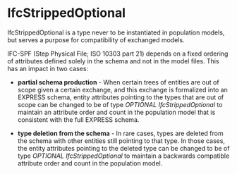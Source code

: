 # IfcStrippedOptional

IfcStrippedOptional is a type never to be instantiated in population models, but serves a purpose for compatibility of exchanged models.<!-- end of definition -->

IFC-SPF (Step Physical File; ISO 10303 part 21) depends on a fixed ordering of attributes defined solely in the schema and not in the model files. This has an impact in two cases:

- **partial schema production** - When certain trees of entities are out of scope given a certain exchange, and this exchange is formalized into an EXPRESS schema, entity attributes pointing to the types that are out of scope can be changed to be of type *OPTIONAL IfcStrippedOptional* to maintain an attribute order and count in the population model that is consistent with the full EXPRESS schema.

- **type deletion from the schema** - In rare cases, types are deleted from the schema with other entities still pointing to that type. In those cases, the entity attributes pointing to the deleted type can be changed to be of type *OPTIONAL IfcStrippedOptional* to maintain a backwards compatible attribute order and count in the population model.